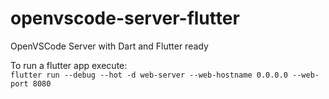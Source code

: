 # openvscode-server-flutter

OpenVSCode Server with Dart and Flutter ready

To run a flutter app execute:  
`flutter run --debug --hot -d web-server --web-hostname 0.0.0.0 --web-port 8080`

